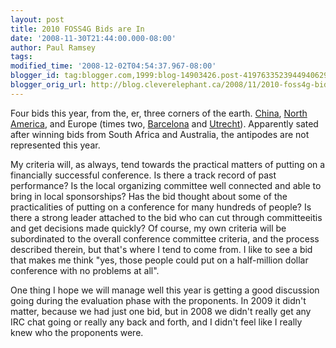 ```yaml
---
layout: post
title: 2010 FOSS4G Bids are In
date: '2008-11-30T21:44:00.000-08:00'
author: Paul Ramsey
tags: 
modified_time: '2008-12-02T04:54:37.967-08:00'
blogger_id: tag:blogger.com,1999:blog-14903426.post-4197633523944940629
blogger_orig_url: http://blog.cleverelephant.ca/2008/11/2010-foss4g-bids-are-in.html
---
```


Four bids this year, from the, er, three corners of the earth. [China](http://lists.osgeo.org/pipermail/conference_dev/2008-November/000780.html), [North America](http://lists.osgeo.org/pipermail/conference_dev/attachments/20081130/1da9b665/FOSS4G2010_Denver_Proposal-0001.pdf), and Europe (times two, [Barcelona](http://www.ominiverdi.org/foss4g2010/proposal/Proposal_FOSS4G2010_Barcelona.pdf) and [Utrecht](http://www.geocat.net/bidbook_foss4g2010_Netherlands.pdf)). Apparently sated after winning bids from South Africa and Australia, the antipodes are not represented this year.

My criteria will, as always, tend towards the practical matters of putting on a financially successful conference. Is there a track record of past performance? Is the local organizing committee well connected and able to bring in local sponsorships? Has the bid thought about some of the practicalities of putting on a conference for many hundreds of people? Is there a strong leader attached to the bid who can cut through committeeitis and get decisions made quickly?  Of course, my own criteria will be subordinated to the overall conference committee criteria, and the process described therein, but that's where I tend to come from.  I like to see a bid that makes me think "yes, those people could put on a half-million dollar conference with no problems at all".

One thing I hope we will manage well this year is getting a good discussion going during the evaluation phase with the proponents. In 2009 it didn't matter, because we had just one bid, but in 2008 we didn't really get any IRC chat going or really any back and forth, and I didn't feel like I really knew who the proponents were.

